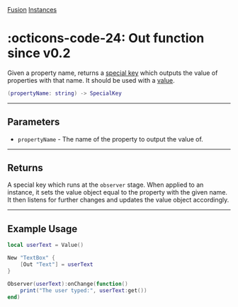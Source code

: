 <nav class="fusiondoc-api-breadcrumbs">
	<a href="../..">Fusion</a>
	<a href="..">Instances</a>
</nav>

<h1 class="fusiondoc-api-header" markdown>
	<span class="fusiondoc-api-icon" markdown>:octicons-code-24:</span>
	<span class="fusiondoc-api-name">Out</span>
	<span class="fusiondoc-api-pills">
		<span class="fusiondoc-api-pill-type">function</span>
		<span class="fusiondoc-api-pill-since">since v0.2</span>
	</span>
</h1>

Given a property name, returns a [special key](./specialkey.md) which outputs
the value of properties with that name. It should be used with a [value](../state/value.md).

```Lua
(propertyName: string) -> SpecialKey
```

-----

## Parameters

- `propertyName` - The name of the property to output the value of.

-----

## Returns

A special key which runs at the `observer` stage. When applied to an instance,
it sets the value object equal to the property with the given name. It then
listens for further changes and updates the value object accordingly.

-----

## Example Usage

```Lua
local userText = Value()

New "TextBox" {
    [Out "Text"] = userText
}

Observer(userText):onChange(function()
    print("The user typed:", userText:get())
end)
```